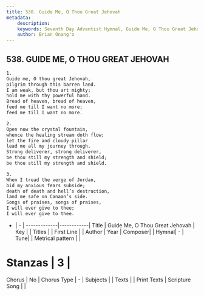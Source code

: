 ```yaml
---
title: 538. Guide Me, O Thou Great Jehovah
metadata:
    description: 
    keywords: Seventh Day Adventist Hymnal, Guide Me, O Thou Great Jehovah, , 
    author: Brian Onang'o
---
```



## 538. GUIDE ME, O THOU GREAT JEHOVAH

```txt
1.
Guide me, O thou great Jehovah,
pilgrim through this barren land.
I am weak, but thou art mighty;
hold me with thy powerful hand.
Bread of heaven, bread of heaven,
feed me till I want no more;
feed me till I want no more.

2.
Open now the crystal fountain,
whence the healing stream doth flow;
let the fire and cloudy pillar
lead me all my journey through.
Strong deliverer, strong deliverer,
be thou still my strength and shield;
be thou still my strength and shield.

3.
When I tread the verge of Jordan,
bid my anxious fears subside;
death of death and hell’s destruction,
land me safe on Canaan’s side.
Songs of praises, songs of praises,
I will ever give to thee;
I will ever give to thee.
```

- |   -  |
-------------|------------|
Title | Guide Me, O Thou Great Jehovah |
Key |  |
Titles |  |
First Line |  |
Author | 
Year | 
Composer|  |
Hymnal|  - |
Tune|  |
Metrical pattern | |
# Stanzas | 3 |
Chorus | No |
Chorus Type | - |
Subjects |  |
Texts |  |
Print Texts | 
Scripture Song |  |
  
